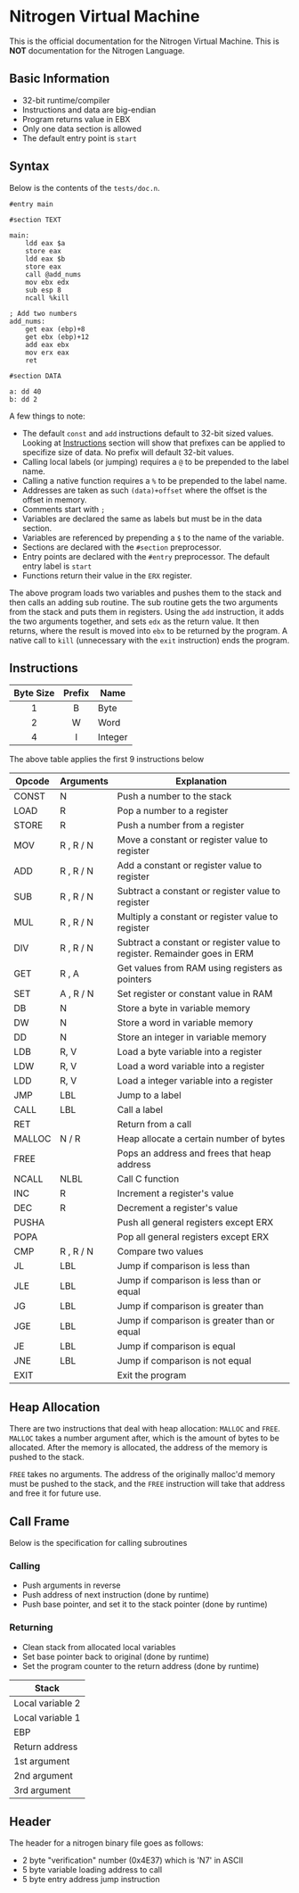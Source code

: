 # Nitrogen Virtual Machine

This is the official documentation for the Nitrogen Virtual Machine.
This is **NOT** documentation for the Nitrogen Language. 

## Basic Information

* 32-bit runtime/compiler
* Instructions and data are big-endian
* Program returns value in EBX
* Only one data section is allowed
* The default entry point is `start`

## Syntax

Below is the contents of the `tests/doc.n`.

```
#entry main

#section TEXT

main:
	ldd eax $a
	store eax
	ldd eax $b
	store eax
	call @add_nums
	mov ebx edx
	sub esp 8
	ncall %kill
	
; Add two numbers
add_nums:
	get eax (ebp)+8
	get ebx (ebp)+12
	add eax ebx
	mov erx eax
	ret
	
#section DATA

a: dd 40
b: dd 2
```
A few things to note:
* The default `const` and `add` instructions default to 32-bit sized
values. Looking at [Instructions](#instructions) section will show
that prefixes can be applied to specifize size of data. No prefix will default 32-bit values.
* Calling local labels (or jumping) requires a `@` to be prepended
to the label name.
* Calling a native function requires a `%` to be prepended to the label name.
* Addresses are taken as such `(data)+offset` where the offset is
the offset in memory.
* Comments start with `;`
* Variables are declared the same as labels but must be in the data section.
* Variables are referenced by prepending a `$` to the name of the variable.
* Sections are declared with the `#section` preprocessor.
* Entry points are declared with the `#entry` preprocessor. The default entry label is `start`
* Functions return their value in the `ERX` register.

The above program loads two variables and pushes them to the stack 
and then calls an adding sub routine. The sub routine gets the two 
arguments from the stack and puts them in registers. Using the `add`
instruction, it adds the two arguments together, and sets `edx` as 
the return value. It then returns, where the result is moved into 
`ebx` to be returned by the program. A native call to `kill` 
(unnecessary with the `exit` instruction) ends the program.


## Instructions

| Byte Size | Prefix | Name |
| :-------: | :----: | ---- |
| 1			| B		 | Byte |
| 2			| W		 | Word |
| 4			| I		 | Integer |

The above table applies the first 9 instructions below

| Opcode 	| Arguments | Explanation |
| --------- | --------- | ----------- |
| CONST 	| N			| Push a number to the stack |
| LOAD		| R			| Pop a number to a register |
| STORE 	| R			| Push a number from a register |
| MOV		| R , R / N	| Move a constant or register value to register |
| ADD		| R , R / N | Add a constant or register value to register |
| SUB		| R , R / N	| Subtract a constant or register value to register |
| MUL		| R , R / N	| Multiply a constant or register value to register |
| DIV		| R , R / N	| Subtract a constant or register value to register. Remainder goes in ERM |
| GET		| R , A		| Get values from RAM using registers as pointers |
| SET		| A , R / N	| Set register or constant value in RAM |
| DB		| N			| Store a byte in variable memory |
| DW		| N			| Store a word in variable memory |
| DD		| N			| Store an integer in variable memory |
| LDB		| R, V		| Load a byte variable into a register |
| LDW		| R, V		| Load a word variable into a register |
| LDD		| R, V		| Load a integer variable into a register |
| JMP		| LBL		| Jump to a label |
| CALL		| LBL		| Call a label |
| RET		|			| Return from a call |
| MALLOC	| N	/ R		| Heap allocate a certain number of bytes |
| FREE		|			| Pops an address and frees that heap address |
| NCALL		| NLBL		| Call C function |
| INC		| R			| Increment a register's value |
| DEC		| R			| Decrement a register's value |
| PUSHA		|			| Push all general registers except ERX |
| POPA		|			| Pop all general registers except ERX |
| CMP		| R , R / N | Compare two values |
| JL		| LBL		| Jump if comparison is less than |
| JLE		| LBL		| Jump if comparison is less than or equal |
| JG		| LBL		| Jump if comparison is greater than |
| JGE		| LBL		| Jump if comparison is greater than or equal |
| JE		| LBL		| Jump if comparison is equal |
| JNE		| LBL		| Jump if comparison is not equal |
| EXIT		|			| Exit the program |

## Heap Allocation

There are two instructions that deal with heap allocation: `MALLOC` and `FREE`.
`MALLOC` takes a number argument after, which is the amount of bytes to be
allocated. After the memory is allocated, the address of the memory is pushed
to the stack.

`FREE` takes no arguments. The address of the originally malloc'd memory must
be pushed to the stack, and the `FREE` instruction will take that address and
free it for future use.

## Call Frame

Below is the specification for calling subroutines

### Calling

* Push arguments in reverse
* Push address of next instruction (done by runtime)
* Push base pointer, and set it to the stack pointer (done by runtime)

### Returning

* Clean stack from allocated local variables
* Set base pointer back to original (done by runtime)
* Set the program counter to the return address (done by runtime)

| Stack |
| ----- |
| Local variable 2
| Local variable 1 |
| EBP |
| Return address |
| 1st argument |
| 2nd argument |
| 3rd argument |

## Header

The header for a nitrogen binary file goes as follows:

* 2 byte "verification" number (0x4E37) which is 'N7' in ASCII
* 5 byte variable loading address to call
* 5 byte entry address jump instruction